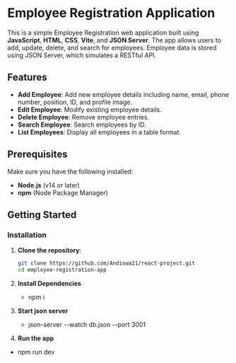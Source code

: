 # Employee Registration Application

This is a simple Employee Registration web application built using **JavaScript**, **HTML**, **CSS**, **Vite**, and **JSON Server**. The app allows users to add, update, delete, and search for employees. Employee data is stored using JSON Server, which simulates a RESTful API.

## Features

- **Add Employee**: Add new employee details including name, email, phone number, position, ID, and profile image.
- **Edit Employee**: Modify existing employee details.
- **Delete Employee**: Remove employee entries.
- **Search Employee**: Search employees by ID.
- **List Employees**: Display all employees in a table format.

## Prerequisites

Make sure you have the following installed:

- **Node.js** (v14 or later)
- **npm** (Node Package Manager)

## Getting Started

### Installation

1. **Clone the repository**:

   ```bash
   git clone https://github.com/Andiswa21/react-project.git
   cd employee-registration-app
2. **Install Dependencies**
   - npm i
   
2. **Start json server**
   - json-server --watch db.json --port 3001

4. **Run the app**
  - npm run dev
   
